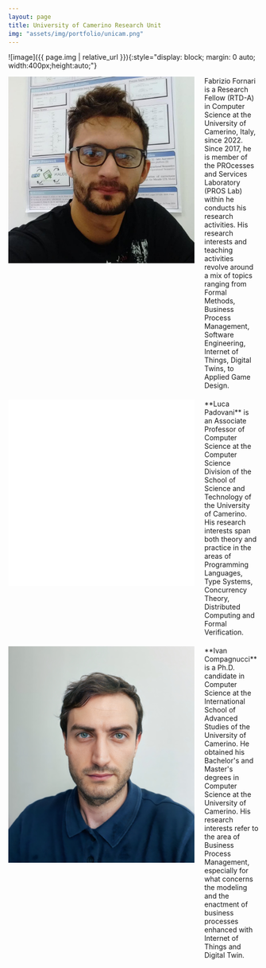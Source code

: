 ```yaml
---
layout: page
title: University of Camerino Research Unit
img: "assets/img/portfolio/unicam.png"
---
```

![image]({{ page.img | relative_url }}){:style="display: block; margin: 0 auto; width:400px;height:auto;"}

<div style="display: flex; align-items: flex-start; margin-bottom: 20px;">
    <img src="/assets/img/consortium/Fabrizio.jpeg" alt="Fabrizio Fornari" style="margin-right: 20px; width: 375px; height: auto;">
    <div>
        Fabrizio Fornari is a Research Fellow (RTD-A) in Computer Science at the University of Camerino, Italy, since 2022. 
        Since 2017, he is member of the PROcesses and Services Laboratory (PROS Lab) within he conducts his research activities. His research interests and teaching activities revolve around a mix of topics ranging from Formal Methods, Business Process Management, Software Engineering, Internet of Things, Digital Twins, to Applied Game Design.
    </div>
</div>

<div style="display: flex; align-items: flex-start; margin-bottom: 20px;">
    <img src="/assets/img/consortium/Luca_Padovani.jpg" alt="Luca Padovani" style="margin-right: 20px; width: 375px; height: auto;">
    <div>
        **Luca Padovani** is an Associate Professor of Computer Science at the Computer Science Division of the School of Science and Technology of the University of Camerino. His research interests span both theory and practice in the areas of Programming Languages, Type Systems, Concurrency Theory, Distributed Computing and Formal Verification.
    </div>
</div>

<div style="display: flex; align-items: flex-start; margin-bottom: 20px;">
    <img src="/assets/img/consortium/Compagnucci-img.jpg" alt="Ivan Compagnucci" style="margin-right: 20px; width: 375px; height: auto;">
    <div>
        **Ivan Compagnucci** is a Ph.D. candidate in Computer Science at the International School of Advanced Studies of the University of Camerino. He obtained his Bachelor's and Master's degrees in Computer Science at the University of Camerino. His research interests refer to the area of Business Process Management, especially for what concerns the modeling and the enactment of business processes enhanced with Internet of Things and Digital Twin.
    </div>
</div>
